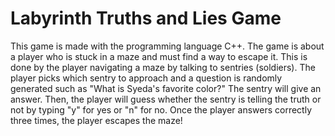 # Labyrinth Truths and Lies Game

This game is made with the programming language C++. The game is about a player who is stuck in a maze and must find a way to escape it. This is done by the player navigating a maze by talking to sentries (soldiers).
The player picks which sentry to approach and a question is randomly generated such as "What is Syeda's favorite color?" The sentry will give an answer. Then, the player will guess whether
the sentry is telling the truth or not by typing "y" for yes or "n" for no. Once the player answers correctly three times, the player escapes the maze!
